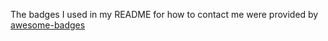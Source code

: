 The badges I used in my README for how to contact me were provided by [awesome-badges](https://github.com/Envoy-VC/awesome-badges)

